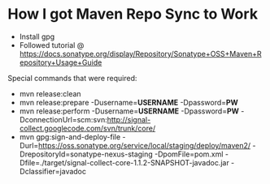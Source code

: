 # How I got Maven Repo Sync to Work #

  * Install gpg
  * Followed tutorial @ https://docs.sonatype.org/display/Repository/Sonatype+OSS+Maven+Repository+Usage+Guide

Special commands that were required:
  * mvn release:clean
  * mvn release:prepare -Dusername=**USERNAME** -Dpassword=**PW**
  * mvn release:perform -Dusername=**USERNAME** -Dpassword=**PW** -DconnectionUrl=scm:svn:http://signal-collect.googlecode.com/svn/trunk/core/
  * mvn gpg:sign-and-deploy-file -Durl=https://oss.sonatype.org/service/local/staging/deploy/maven2/ -DrepositoryId=sonatype-nexus-staging -DpomFile=pom.xml -Dfile=./target/signal-collect-core-1.1.2-SNAPSHOT-javadoc.jar -Dclassifier=javadoc